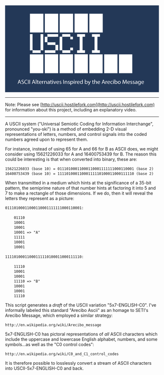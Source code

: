 ![USCII logo](https://raw.githubusercontent.com/hostilefork/uscii/master/uscii-logo.png)

---

Note: Please see [http://uscii.hostilefork.com](http://uscii.hostilefork.com)
for information about this project, including an explanatory video.

---

A USCII system ("Universal Semiotic Coding for Information Interchange",
pronounced "you-ski") is a method of embedding 2-D visual representations of
letters, numbers, and control signals into the coded numbers agreed upon to
represent them.

For instance, instead of using 65 for A and 66 for B as ASCII does, we might
consider using 15621226033 for A and 16400753439 for B.  The reason this could
be interesting is that when converted into binary, these are:

    15621226033 (base 10) = 01110100011000110001111111000110001 (base 2)
    16400753439 (base 10) = 11110100011000111110100011000111110 (base 2)

When transmitted in a medium which hints at the significance of a 35-bit
pattern, the semiprime nature of that number hints at factoring it into 5 and 7
to make a rectangle of those dimensions.  If we do, then it will reveal the
letters they represent as a picture:

    01110100011000110001111111000110001:

        01110
        10001
        10001
        10001 => "A"
        11111
        10001
        10001

    11110100011000111110100011000111110:

        11110
        10001
        10001
        11110 => "B"
        10001
        10001
        11110

This script generates a *draft* of the USCII variation "5x7-ENGLISH-C0".  I've
informally labeled this standard "Arecibo Ascii" as an homage to SETI's Arecibo
Message, which employed a similar strategy:

    http://en.wikipedia.org/wiki/Arecibo_message

5x7-ENGLISH-C0 has pictoral representations of *all* ASCII characters which
include the uppercase and lowercase English alphabet, numbers, and some
symbols...as well as the "C0 control codes":

    http://en.wikipedia.org/wiki/C0_and_C1_control_codes

It is therefore possible to losslessly convert a stream of ASCII characters
into USCII-5x7-ENGLISH-C0 and back.
